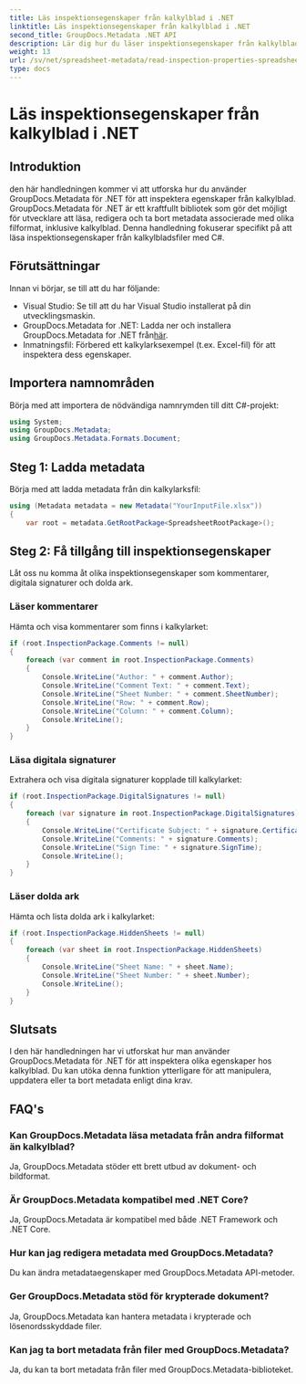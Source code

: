 ```yaml
---
title: Läs inspektionsegenskaper från kalkylblad i .NET
linktitle: Läs inspektionsegenskaper från kalkylblad i .NET
second_title: GroupDocs.Metadata .NET API
description: Lär dig hur du läser inspektionsegenskaper från kalkylblad med GroupDocs.Metadata för .NET. Få åtkomst till kommentarer, digitala signaturer och dolda ark utan ansträngning.
weight: 13
url: /sv/net/spreadsheet-metadata/read-inspection-properties-spreadsheets/
type: docs
---
```

# Läs inspektionsegenskaper från kalkylblad i .NET

## Introduktion
den här handledningen kommer vi att utforska hur du använder GroupDocs.Metadata för .NET för att inspektera egenskaper från kalkylblad. GroupDocs.Metadata för .NET är ett kraftfullt bibliotek som gör det möjligt för utvecklare att läsa, redigera och ta bort metadata associerade med olika filformat, inklusive kalkylblad. Denna handledning fokuserar specifikt på att läsa inspektionsegenskaper från kalkylbladsfiler med C#.
## Förutsättningar
Innan vi börjar, se till att du har följande:
- Visual Studio: Se till att du har Visual Studio installerat på din utvecklingsmaskin.
-  GroupDocs.Metadata for .NET: Ladda ner och installera GroupDocs.Metadata for .NET från[här](https://releases.groupdocs.com/metadata/net/).
- Inmatningsfil: Förbered ett kalkylarksexempel (t.ex. Excel-fil) för att inspektera dess egenskaper.

## Importera namnområden
Börja med att importera de nödvändiga namnrymden till ditt C#-projekt:
```csharp
using System;
using GroupDocs.Metadata;
using GroupDocs.Metadata.Formats.Document;
```
## Steg 1: Ladda metadata
Börja med att ladda metadata från din kalkylarksfil:
```csharp
using (Metadata metadata = new Metadata("YourInputFile.xlsx"))
{
    var root = metadata.GetRootPackage<SpreadsheetRootPackage>();
```
## Steg 2: Få tillgång till inspektionsegenskaper
Låt oss nu komma åt olika inspektionsegenskaper som kommentarer, digitala signaturer och dolda ark.
### Läser kommentarer
Hämta och visa kommentarer som finns i kalkylarket:
```csharp
if (root.InspectionPackage.Comments != null)
{
    foreach (var comment in root.InspectionPackage.Comments)
    {
        Console.WriteLine("Author: " + comment.Author);
        Console.WriteLine("Comment Text: " + comment.Text);
        Console.WriteLine("Sheet Number: " + comment.SheetNumber);
        Console.WriteLine("Row: " + comment.Row);
        Console.WriteLine("Column: " + comment.Column);
        Console.WriteLine();
    }
}
```
### Läsa digitala signaturer
Extrahera och visa digitala signaturer kopplade till kalkylarket:
```csharp
if (root.InspectionPackage.DigitalSignatures != null)
{
    foreach (var signature in root.InspectionPackage.DigitalSignatures)
    {
        Console.WriteLine("Certificate Subject: " + signature.CertificateSubject);
        Console.WriteLine("Comments: " + signature.Comments);
        Console.WriteLine("Sign Time: " + signature.SignTime);
        Console.WriteLine();
    }
}
```
### Läser dolda ark
Hämta och lista dolda ark i kalkylarket:
```csharp
if (root.InspectionPackage.HiddenSheets != null)
{
    foreach (var sheet in root.InspectionPackage.HiddenSheets)
    {
        Console.WriteLine("Sheet Name: " + sheet.Name);
        Console.WriteLine("Sheet Number: " + sheet.Number);
        Console.WriteLine();
    }
}
```

## Slutsats
I den här handledningen har vi utforskat hur man använder GroupDocs.Metadata för .NET för att inspektera olika egenskaper hos kalkylblad. Du kan utöka denna funktion ytterligare för att manipulera, uppdatera eller ta bort metadata enligt dina krav.

## FAQ's
### Kan GroupDocs.Metadata läsa metadata från andra filformat än kalkylblad?
Ja, GroupDocs.Metadata stöder ett brett utbud av dokument- och bildformat.
### Är GroupDocs.Metadata kompatibel med .NET Core?
Ja, GroupDocs.Metadata är kompatibel med både .NET Framework och .NET Core.
### Hur kan jag redigera metadata med GroupDocs.Metadata?
Du kan ändra metadataegenskaper med GroupDocs.Metadata API-metoder.
### Ger GroupDocs.Metadata stöd för krypterade dokument?
Ja, GroupDocs.Metadata kan hantera metadata i krypterade och lösenordsskyddade filer.
### Kan jag ta bort metadata från filer med GroupDocs.Metadata?
Ja, du kan ta bort metadata från filer med GroupDocs.Metadata-biblioteket.